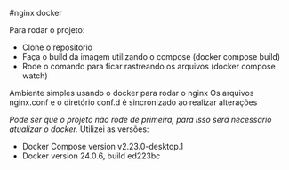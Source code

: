 #nginx docker

Para rodar o projeto:
- Clone o repositorio
- Faça o build da imagem utilizando o compose (docker compose build)
- Rode o comando para ficar rastreando os arquivos (docker compose watch)

Ambiente simples usando o docker para rodar o nginx
Os arquivos nginx.conf e o diretório conf.d é sincronizado ao realizar alterações



*Pode ser que o projeto não rode de primeira, para isso será necessário atualizar o docker.*
Utilizei as versões:
- Docker Compose version v2.23.0-desktop.1
- Docker version 24.0.6, build ed223bc
